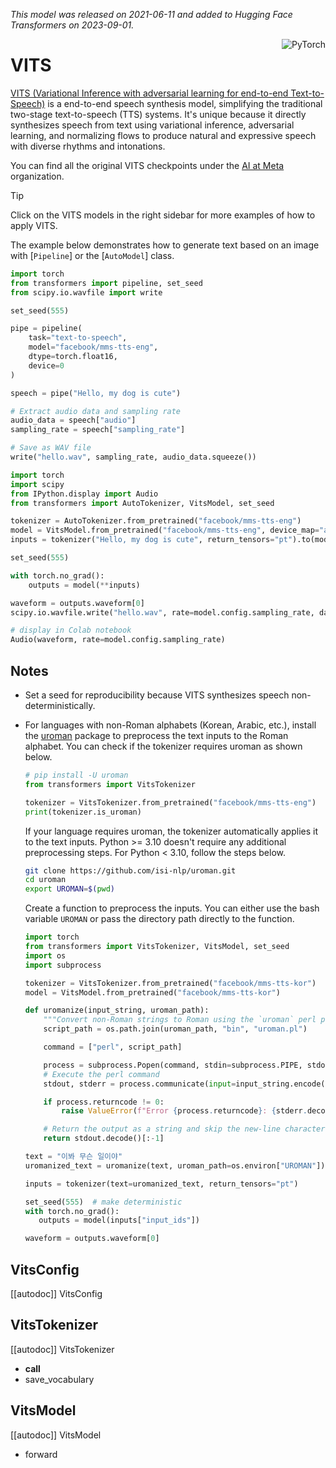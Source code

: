 <!--Copyright 2023 The HuggingFace Team. All rights reserved.

Licensed under the Apache License, Version 2.0 (the "License"); you may not use this file except in compliance with
the License. You may obtain a copy of the License at

http://www.apache.org/licenses/LICENSE-2.0

Unless required by applicable law or agreed to in writing, software distributed under the License is distributed on
an "AS IS" BASIS, WITHOUT WARRANTIES OR CONDITIONS OF ANY KIND, either express or implied. See the License for the
specific language governing permissions and limitations under the License.-->
*This model was released on 2021-06-11 and added to Hugging Face Transformers on 2023-09-01.*

<div style="float: right;">
    <div class="flex flex-wrap space-x-1">
        <img alt="PyTorch" src="https://img.shields.io/badge/PyTorch-DE3412?style=flat&logo=pytorch&logoColor=white">
    </div>
</div>

# VITS

[VITS (Variational Inference with adversarial learning for end-to-end Text-to-Speech)](https://huggingface.co/papers/2106.06103) is a end-to-end speech synthesis model, simplifying the traditional two-stage text-to-speech (TTS) systems. It's unique because it directly synthesizes speech from text using variational inference, adversarial learning, and normalizing flows to produce natural and expressive speech with diverse rhythms and intonations.

You can find all the original VITS checkpoints under the [AI at Meta](https://huggingface.co/facebook?search_models=mms-tts) organization.

> [!TIP]
> Click on the VITS models in the right sidebar for more examples of how to apply VITS.

The example below demonstrates how to generate text based on an image with [`Pipeline`] or the [`AutoModel`] class.

<hfoptions id="usage">
<hfoption id="Pipeline">

```python
import torch
from transformers import pipeline, set_seed
from scipy.io.wavfile import write

set_seed(555)

pipe = pipeline(
    task="text-to-speech",
    model="facebook/mms-tts-eng",
    dtype=torch.float16,
    device=0
)

speech = pipe("Hello, my dog is cute")

# Extract audio data and sampling rate
audio_data = speech["audio"]
sampling_rate = speech["sampling_rate"]

# Save as WAV file
write("hello.wav", sampling_rate, audio_data.squeeze())
```

</hfoption>
<hfoption id="AutoModel">

```python
import torch
import scipy
from IPython.display import Audio
from transformers import AutoTokenizer, VitsModel, set_seed

tokenizer = AutoTokenizer.from_pretrained("facebook/mms-tts-eng")
model = VitsModel.from_pretrained("facebook/mms-tts-eng", device_map="auto", dtype=torch.float16)
inputs = tokenizer("Hello, my dog is cute", return_tensors="pt").to(model.device)

set_seed(555)

with torch.no_grad():
    outputs = model(**inputs)

waveform = outputs.waveform[0]
scipy.io.wavfile.write("hello.wav", rate=model.config.sampling_rate, data=waveform)

# display in Colab notebook
Audio(waveform, rate=model.config.sampling_rate)
```

</hfoption>
</hfoptions>

## Notes

- Set a seed for reproducibility because VITS synthesizes speech non-deterministically.
- For languages with non-Roman alphabets (Korean, Arabic, etc.), install the [uroman](https://github.com/isi-nlp/uroman) package to preprocess the text inputs to the Roman alphabet. You can check if the tokenizer requires uroman as shown below.

   ```py
   # pip install -U uroman
   from transformers import VitsTokenizer

   tokenizer = VitsTokenizer.from_pretrained("facebook/mms-tts-eng")
   print(tokenizer.is_uroman)
   ```

   If your language requires uroman, the tokenizer automatically applies it to the text inputs. Python >= 3.10 doesn't require any additional preprocessing steps. For Python < 3.10, follow the steps below.

   ```bash
   git clone https://github.com/isi-nlp/uroman.git
   cd uroman
   export UROMAN=$(pwd)
   ```

   Create a function to preprocess the inputs. You can either use the bash variable `UROMAN` or pass the directory path directly to the function.

   ```py
   import torch
   from transformers import VitsTokenizer, VitsModel, set_seed
   import os
   import subprocess

   tokenizer = VitsTokenizer.from_pretrained("facebook/mms-tts-kor")
   model = VitsModel.from_pretrained("facebook/mms-tts-kor")

   def uromanize(input_string, uroman_path):
       """Convert non-Roman strings to Roman using the `uroman` perl package."""
       script_path = os.path.join(uroman_path, "bin", "uroman.pl")

       command = ["perl", script_path]

       process = subprocess.Popen(command, stdin=subprocess.PIPE, stdout=subprocess.PIPE, stderr=subprocess.PIPE)
       # Execute the perl command
       stdout, stderr = process.communicate(input=input_string.encode())

       if process.returncode != 0:
           raise ValueError(f"Error {process.returncode}: {stderr.decode()}")

       # Return the output as a string and skip the new-line character at the end
       return stdout.decode()[:-1]

   text = "이봐 무슨 일이야"
   uromanized_text = uromanize(text, uroman_path=os.environ["UROMAN"])

   inputs = tokenizer(text=uromanized_text, return_tensors="pt")

   set_seed(555)  # make deterministic
   with torch.no_grad():
      outputs = model(inputs["input_ids"])

   waveform = outputs.waveform[0]
   ```

## VitsConfig

[[autodoc]] VitsConfig

## VitsTokenizer

[[autodoc]] VitsTokenizer

- __call__
- save_vocabulary

## VitsModel

[[autodoc]] VitsModel

- forward
